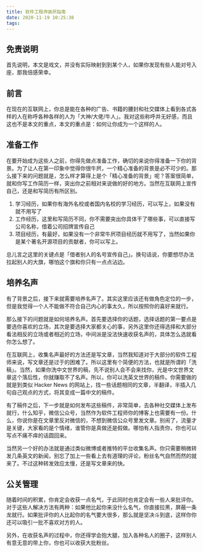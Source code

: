```yaml
---
title: 软件工程师装屄指南
date: 2020-11-19 10:25:38
tags:
---
```


## 免责说明

首先说明，本文是戏文，并没有实际映射到到某个人，如果你发现有些人能对号入座，那我倍感荣幸。

## 前言

在现在的互联网上，你总是能在各种的广告、书籍的腰封和社交媒体上看到各式各样的人在称呼各种各样的人为「大神/大佬/牛人」。我对这些称呼并无好感，而且这也不是本文的重点，本文的重点是：如何让你成为一个这样的人。

## 准备工作

在要开始成为这些人之前，你得先做点准备工作，确切的来说你得准备一下你的背景。为了让人在第一印象中觉得你很牛屄，一个精心准备的背景是必不可少的。那么接下来的问题就是，怎么样才算得上是个「精心准备的背景」呢？答案很简单，就和你写工作简历一样，突出你之前相对来说做的好的地方。当然在互联网上宣传自己，还是和写简历有所区别。

1. 学习经历，如果你有海外名校或者国内名校的学习经历，可以写上，如果没有就不用写了
2. 工作经历，这里和写简历不同，你不需要突出你具体干了哪些事，可以直接写公司名称，借着公司招牌宣传自己
3. 项目经历，有最好，如果没有一个非常牛屄项目经历就不用写了，当然如果你是某个著名开源项目的贡献者，你可以写上。

总儿言之这里的关键点是「借者别人的名号宣传自己」。换句话说，你要想尽办法拉起别人的大旗，哪怕这个旗和你只有一点点沾边。

## 培养名声

有了背景之后，接下来就需要培养名声了。其实这里应该还有做角色定位的一步，但是我觉得一个人不能做不符合自己内心的事太久，所以按照你的喜好来就行。

那么接下的问题就是如何培养名声。首先要选择你的话题，选择话题的第一要点是要选你喜欢的立场，其次是要选择大家都关心的事，另外这里你还得选择和大部分看法相反的立场或者相近的立场，中间派是没法快速收获名声的，具体怎么选就看你怎么想了。

在互联网上，收集名声最好的方法还是写文章，当然我知道对于大部分的软件工程师来说，写文章还是过于的困难了。所以这里有个简便的方法，也就是所谓的「洗稿」。当然，如果你洗中文世界的稿，先不说别人会不会来找你，光是中文世界文章这个落后性，你就赚取不了名声。所以，你可以洗英文世界的稿件。你需要做的就是到类似 Hacker News 的网站上，找一些话题相同的文章，半翻译，半插入几句自己观点的方式，将其变成一篇中文的稿件。

有了稿件之后，下一步就是如何发布这些稿件，非常简单，去各种社交媒体上发布就行，什么知乎，微信公众号，当然作为软件工程师你的博客上也需要有一份。什么，你说你是在文章里反对微信的，不想到微信公众号里发文章。别闹了，流量才是关键，大家看的是个情绪，谁管你是真做还是假做。哪怕有人指责你，你也可以写点不痛不痒的话圆回来。

当然另一个好的办法就是通过类似微博或者推特的平台收集名声。你只需要稍微转发几条英文的新闻，别忘了加上一些看上去有道理的评论，粉丝名气自然而然的就来了。不过这种转发效应太慢，还是写文章来的快。

## 公关管理

随着时间的积累，你肯定会收获一点名气，于此同时也肯定会有一些人来批评你。对于这些人解决方法有两种：如果他比起你来没什么名气，你直接拉黑，屏蔽一条龙就行。如果批评你的人比起你的名气要大很多，那么就是坚决斗到底，这样你你还可以吸引一批不喜欢对方的人。

另外，在收获名声的过程中，你还得学会抱大腿，加入各种名人的圈子，这样别人有意无意的带上你，你也可以收获大批粉丝。
